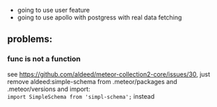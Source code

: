 - going to use user feature
- going to use apollo with postgress with real data fetching





## problems:

### func is not a function
see https://github.com/aldeed/meteor-collection2-core/issues/30, 
just remove aldeed:simple-schema from .meteor/packages and .meteor/versions
and import:  
`import SimpleSchema from 'simpl-schema';` instead